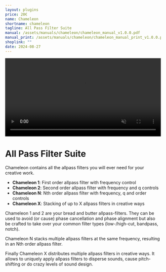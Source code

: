 ```yaml
---
layout: plugins
price: 20€
name: Chameleon
shortname: chameleon
tagline: All Pass Filter Suite
manual: /assets/manuals/chameleon/chameleon_manual_v1.0.0.pdf
manual_print: /assets/manuals/chameleon/chameleon_manual_print_v1.0.0.pdf
shoplink: ""
date: 2024-08-27
---
```


<video autoplay loop muted playsinline width="100.0%">
	<source src="/assets/videos/chameleon_x_looping.mp4" type="video/mp4">
</video>

# All Pass Filter Suite
Chameleon contains all the allpass filters you will ever need for your creative work.

- **Chameleon 1**: First order allpass filter with frequency control
- **Chameleon 2**: Second order allpass filter with frequency and q controls
- **Chameleon N**: Nth order allpass filter with frequency, q and order controls
- **Chameleon X**: Stacking of up to X allpass filters in creative ways

Chameleon 1 and 2 are your bread and butter allpass-filters.
They can be used to avoid (or cause) phase cancellation and phase alignment but also be crafted to take over your common filter types (low-/high-cut, bandpass, notch).

Chameleon N stacks multiple allpass filters at the same frequency, resulting in an Nth order allpass filter.

Finally Chameleon X distributes multiple allpass filters in creative ways.
It allows to uniquely apply allpass filters to disperse sounds, cause pitch-shifting or do crazy levels of sound design.